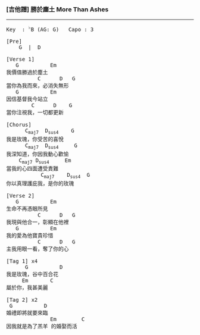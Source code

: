 ### [吉他譜] 勝於塵土  More Than Ashes

---

<pre>
Key  : <sup>♭</sup>B (AG: G)   Capo : 3

[Pre]
    G  |  D  

[Verse 1]
   G          Em
我價值勝過於塵土
          C      D   G       
當你為我而來，必消失無形
   G          Em
因信基督我今站立
        C      D    G
當你注視我，一切都更新

[Chorus]
      C<sub>maj7</sub>  D<sub>sus4</sub>    G 
我是玫瑰，你受苦的喜悅
      C<sub>maj7</sub>  D<sub>sus4</sub>     G      
我深知道，你因我動心歡愉
    C<sub>maj7</sub> D<sub>sus4</sub>     Em
當我的心四面遭受責難
           C<sub>maj7</sub>    D<sub>sus4</sub>  G
你以真理護庇我，是你的玫瑰

[Verse 2]
   G          Em
生命不再憑眼所見
          C      D   G 
我現與他合一，彰顯在他裡
   G          Em
我的愛為他寶貴珍惜
          C      D   G 
主我用眼一看，奪了你的心

[Tag 1] x4
      G          D
我是玫瑰，谷中百合花
     Em       C
屬於你，我甚美麗

[Tag 2] x2
 G          D  
婚禮即將就要來臨
              Em        C
因我就是為了羔羊 的婚娶而活
</pre>
